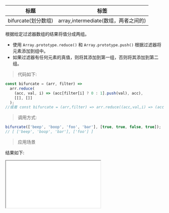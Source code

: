| 标题                | 标签                                 |
| ------------------- | ------------------------------------ |
| bifurcate(划分数组) | array,intermediate(数组，两者之间的) |

根据给定过滤器数组的结果将值分成两组。

- 使用 `Array.prototype.reduce()` 和 `Array.prototype.push()` 根据过滤器将元素添加到组中。
- 如果过滤器有任何元素的真值，则将其添加到第一组，否则将其添加到第二组。

> 代码如下:

```js
const bifurcate = (arr, filter) =>
  arr.reduce(
    (acc, val, i) => (acc[filter[i] ? 0 : 1].push(val), acc),
    [[], []]
  );
//或者 const bifurcate = (arr,filter) => arr.reduce((acc,val,i) => (acc[Number(!filter[i])].push(val),acc),[[],[]]);
```

> 调用方式:

```js
bifurcate(['beep', 'boop', 'foo', 'bar'], [true, true, false, true]);
// [ ['beep', 'boop', 'bar'], ['foo'] ]
```

> 应用场景

<div class="code-editor" data-url="codes/javascript/html/bifurcate.html" data-language="html"></div>

结果如下:

<iframe src="codes/javascript/html/bifurcate.html"></iframe>
